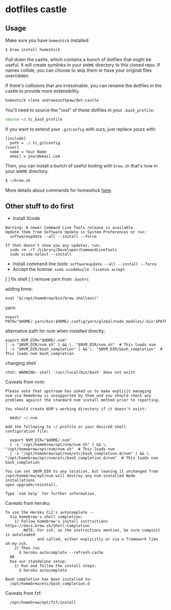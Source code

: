# dotfiles castle

## Usage

Make sure you have `homeshick` installed:

```bash
$ brew install homeshick
```

Pull down the castle, which contains a bunch of dotfiles that might be useful. It will create symlinks in your `$HOME` directory to this cloned repo. If names collide, you can choose to skip them or have your original files overridden.

If there's collisions that are irresolvable, you can rename the dotfiles in the castle to provide more extensibility.

```bash
homeshick clone andrewsouthpaw/dot-castle
```

You'll need to source the "root" of these dotfiles in your `.bash_profile`:

```bash
source ~/.tc_bash_profile
```

If you want to extend your `.gitconfig` with ours, just replace yours with:

```
[include]
  path = ./.tc_gitconfig
[user]
  name = Your Name
  email = your@email.com
```

Then, you can install a bunch of useful tooling with `brew.sh` that's now in your `$HOME` directory.

```bash
$ ~/brew.sh
```

More details about commands for homeshick [here](https://github.com/andsens/homeshick/wiki/Commands).

## Other stuff to do first

- Install Xcode

```
Warning: A newer Command Line Tools release is available.
Update them from Software Update in System Preferences or run:
  softwareupdate --all --install --force

If that doesn't show you any updates, run:
  sudo rm -rf /Library/Developer/CommandLineTools
  sudo xcode-select --install
  ```

- Install command line tools: `softwareupdate --all --install --force`
- Accept the license: `sudo xcodebuild -license accept`

[ ] fix shell
[ ] remove yarn from `.bashrc`

adding brew:

```
eval "$(/opt/homebrew/bin/brew shellenv)"
```

yarn:

```
export PATH="$HOME/.yarn/bin:$HOME/.config/yarn/global/node_modules/.bin:$PATH"
```

alternative path for nvm when installed directly:

```
export NVM_DIR="$HOME/.nvm"
[ -s "$NVM_DIR/nvm.sh" ] && \. "$NVM_DIR/nvm.sh"  # This loads nvm
[ -s "$NVM_DIR/bash_completion" ] && \. "$NVM_DIR/bash_completion"  # This loads nvm bash_completion

```

changing shell

```
chsh: WARNING: shell '/usr/local/bin/bash' does not exist
```

Caveats from nvm:

```
Please note that upstream has asked us to make explicit managing
nvm via Homebrew is unsupported by them and you should check any
problems against the standard nvm install method prior to reporting.

You should create NVM's working directory if it doesn't exist:

  mkdir ~/.nvm

Add the following to ~/.profile or your desired shell
configuration file:

  export NVM_DIR="$HOME/.nvm"
  [ -s "/opt/homebrew/opt/nvm/nvm.sh" ] && \. "/opt/homebrew/opt/nvm/nvm.sh"  # This loads nvm
  [ -s "/opt/homebrew/opt/nvm/etc/bash_completion.d/nvm" ] && \. "/opt/homebrew/opt/nvm/etc/bash_completion.d/nvm"  # This loads nvm bash_completion

You can set $NVM_DIR to any location, but leaving it unchanged from
/opt/homebrew/opt/nvm will destroy any nvm-installed Node installations
upon upgrade/reinstall.

Type `nvm help` for further information.
```

Caveats from heroku:

```
To use the Heroku CLI's autocomplete --
  Via homebrew's shell completion:
    1) Follow homebrew's install instructions https://docs.brew.sh/Shell-Completion
        NOTE: For zsh, as the instructions mention, be sure compinit is autoloaded
              and called, either explicitly or via a framework like oh-my-zsh.
    2) Then run
      $ heroku autocomplete --refresh-cache
  OR
  Use our standalone setup:
    1) Run and follow the install steps:
      $ heroku autocomplete

Bash completion has been installed to:
  /opt/homebrew/etc/bash_completion.d
```

Caveats from fzf:

```
  /opt/homebrew/opt/fzf/install
```


